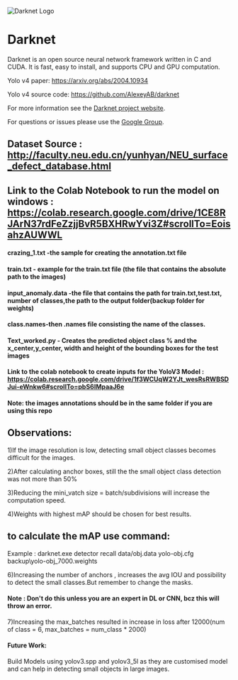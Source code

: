 ![Darknet Logo](http://pjreddie.com/media/files/darknet-black-small.png)



# Darknet #
Darknet is an open source neural network framework written in C and CUDA. It is fast, easy to install, and supports CPU and GPU computation.

Yolo v4 paper: https://arxiv.org/abs/2004.10934

Yolo v4 source code: https://github.com/AlexeyAB/darknet

For more information see the [Darknet project website](http://pjreddie.com/darknet).

For questions or issues please use the [Google Group](https://groups.google.com/forum/#!forum/darknet).

## Dataset Source : http://faculty.neu.edu.cn/yunhyan/NEU_surface_defect_database.html

## Link to the Colab Notebook to run the model on windows : https://colab.research.google.com/drive/1CE8RJArN37rdFeZzjjBvR5BXHRwYvi3Z#scrollTo=EoisahzAUWWL

#### crazing_1.txt -the sample for creating the annotation.txt file

#### train.txt - example for the train.txt file (the file that contains the absolute path to the images)

#### input_anomaly.data -the file that contains the path for train.txt,test.txt, number of classes,the path to the output folder(backup folder for weights)

#### class.names-then .names file consisting the name of the classes.

#### Text_worked.py - Creates the predicted object class % and the x_center,y_center, width and height of the bounding boxes for the test images

#### Link to the colab notebook to create inputs for the YoloV3 Model : https://colab.research.google.com/drive/1f3WCUqW2YJt_wesRsRWBSDJui-eWnkw6#scrollTo=pbS6IMpaaJ6e

#### Note: the images annotations should be in the same folder if you are using this repo

## Observations:

1)If the image resolution is low, detecting small object classes becomes difficult for the images.

2)After calculating anchor boxes, still the the small object class detection was not more than 50%

3)Reducing the mini_vatch size = batch/subdivisions will increase the computation speed.

4)Weights with highest mAP should be chosen for best results.
## to calculate the mAP use command:
Example : darknet.exe detector recall data/obj.data yolo-obj.cfg backup\yolo-obj_7000.weights


6)Increasing the number of anchors , increases the avg IOU and possibility to detect the small classes.But remember to change the masks.
#### Note : Don't do this unless you are an expert in DL or CNN, bcz this will throw an error.
7)Increasing the max_batches resulted in increase in loss after 12000(num of class = 6, max_batches = num_class * 2000)

#### Future Work:
Build Models using yolov3.spp and yolov3_5l as they are customised model and can help in detecting small objects in large images.
